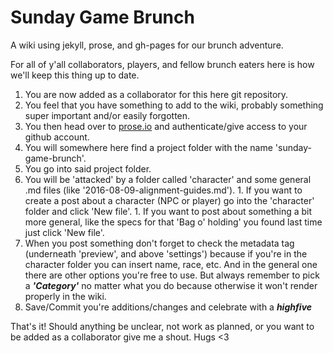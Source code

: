 # Sunday Game Brunch
A wiki using jekyll, prose, and gh-pages for our brunch adventure.

For all of y'all collaborators, players, and fellow brunch eaters here is how we'll keep this thing up to date.
  1. You are now added as a collaborator for this here git repository.
  2. You feel that you have something to add to the wiki, probably something super important and/or easily forgotten.
  3. You then head over to [prose.io](http://prose.io) and authenticate/give access to your github account.
  4. You will somewhere here find a project folder with the name 'sunday-game-brunch'.
  5. You go into said project folder.
  6. You will be 'attacked' by a folder called 'character' and some general .md files (like '2016-08-09-alignment-guides.md').
    1. If you want to create a post about a character (NPC or player) go into the 'character' folder and click 'New file'.
    1. If you want to post about something a bit more general, like the specs for that 'Bag o' holding' you found last time just click 'New file'.
  7. When you post something don't forget to check the metadata tag (underneath 'preview', and above 'settings') because if you're in the character folder you can insert name, race, etc. And in the general one there are other options you're free to use. But always remember to pick a ***'Category'*** no matter what you do because otherwise it won't render properly in the wiki.
  8. Save/Commit you're additions/changes and celebrate with a ***highfive***
  

That's it! Should anything be unclear, not work as planned, or you want to be added as a collaborator give me a shout. Hugs <3